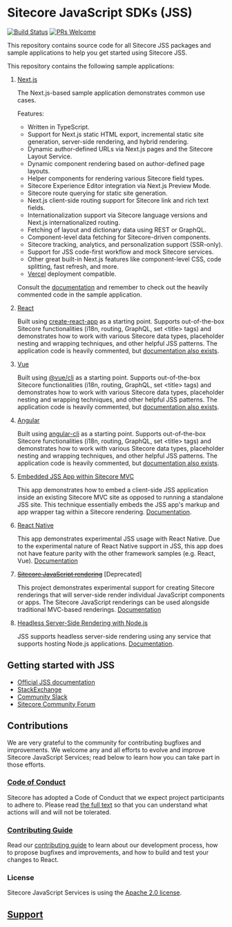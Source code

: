 # Sitecore JavaScript SDKs (JSS)

[![Build Status](https://dev.azure.com/sitecorejss/sitecore-jss-ci/_apis/build/status/Sitecore.jss?branchName=master)](https://dev.azure.com/sitecorejss/sitecore-jss-ci/_build/latest?definitionId=1?branchName=master) [![PRs Welcome](https://img.shields.io/badge/PRs-welcome-brightgreen.svg)](contributing.md#pull-requests)

This repository contains source code for all Sitecore JSS packages and sample applications to help you get started using Sitecore JSS.

This repository contains the following sample applications:

1. [Next.js](/samples/nextjs)

   The Next.js-based sample application demonstrates common use cases. 

   Features: 
   - Written in TypeScript.
   - Support for Next.js static HTML export, incremental static site generation, server-side rendering, and hybrid rendering.
   - Dynamic author-defined URLs via Next.js pages and the Sitecore Layout Service.
   - Dynamic component rendering based on author-defined page layouts.
   - Helper components for rendering various Sitecore field types.
   - Sitecore Experience Editor integration via Next.js Preview Mode.
   - Sitecore route querying for static site generation.
   - Next.js client-side routing support for Sitecore link and rich text fields.
   - Internationalization support via Sitecore language versions and Next.js internationalized routing.
   - Fetching of layout and dictionary data using REST or GraphQL.
   - Component-level data fetching for Sitecore-driven components.
   - Sitecore tracking, analytics, and personalization support (SSR-only).
   - Support for JSS code-first workflow and mock Sitecore services.
   - Other great built-in Next.js features like component-level CSS, code splitting, fast refresh, and more.
   - [Vercel](https://vercel.com/) deployment compatible.

   Consult the [documentation](http://jss.sitecore.com/docs/nextjs/getting-started-nextjs/why-nextjs) and remember to check out the heavily commented code in the sample application.

2. [React](/samples/react)

   Built using [create-react-app](https://github.com/facebook/create-react-app) as a starting point. Supports out-of-the-box Sitecore functionalities (i18n, routing, GraphQL, set &lt;title&gt; tags) and demonstrates how to work with various Sitecore data types, placeholder nesting and wrapping techniques, and other helpful JSS patterns. The application code is heavily commented, but [documentation also exists](http://jss.sitecore.com/docs/client-frameworks/react/sample-app).

3. [Vue](/samples/vue)

   Built using [@vue/cli](https://cli.vuejs.org/) as a starting point. Supports out-of-the-box Sitecore functionalities (i18n, routing, GraphQL, set &lt;title&gt; tags) and demonstrates how to work with various Sitecore data types, placeholder nesting and wrapping techniques, and other helpful JSS patterns. The application code is heavily commented, but [documentation also exists](http://jss.sitecore.com/docs/client-frameworks/vue/sample-app).

4. [Angular](/samples/angular)

   Built using [angular-cli](https://cli.angular.io/) as a starting point. Supports out-of-the-box Sitecore functionalities (i18n, routing, GraphQL, set &lt;title&gt; tags) and demonstrates how to work with various Sitecore data types, placeholder nesting and wrapping techniques, and other helpful JSS patterns. The application code is heavily commented, but [documentation also exists](http://jss.sitecore.com/docs/client-frameworks/angular/sample-app).

5. [Embedded JSS App within Sitecore MVC](/samples/sitecore-embedded-jss-app)

   This app demonstrates how to embed a client-side JSS application inside an existing Sitecore MVC site as opposed to running a standalone JSS site. This technique essentially embeds the JSS app's markup and app wrapper tag within a Sitecore rendering. [Documentation](http://jss.sitecore.com/docs/techniques/mvc-integration/client-side-embedding).

6. [React Native](/samples/react-native)

   This app demonstrates experimental JSS usage with React Native. Due to the experimental nature of React Native support in JSS, this app does not have feature parity with the other framework samples (e.g. React, Vue). [Documentation](http://jss.sitecore.com/docs/client-frameworks/react-native)

7. [~~Sitecore JavaScript rendering~~](/samples/sitecore-javascript-renderings) [Deprecated]

   This project demonstrates experimental support for creating Sitecore renderings that will server-side render individual JavaScript components or apps. The Sitecore JavaScript renderings can be used alongside traditional MVC-based renderings. [Documentation](http://jss.sitecore.com/docs/techniques/mvc-integration/javascript-rendering)

8. [Headless Server-Side Rendering with Node.js](/samples/node-headless-ssr-proxy)

   JSS supports headless server-side rendering using any service that supports hosting Node.js applications. [Documentation](http://jss.sitecore.com/docs/techniques/ssr/headless-mode-ssr).

## Getting started with JSS

- [Official JSS documentation](https://jss.sitecore.com/)
- [StackExchange](https://sitecore.stackexchange.com/)
- [Community Slack](https://sitecorechat.slack.com/messages/jss)
- [Sitecore Community Forum](https://community.sitecore.net/developers/f/40)

## Contributions

We are very grateful to the community for contributing bugfixes and improvements. We welcome any and all efforts to evolve and improve Sitecore JavaScript Services; read below to learn how you can take part in those efforts.

### [Code of Conduct](CODE_OF_CONDUCT.md)

Sitecore has adopted a Code of Conduct that we expect project participants to adhere to. Please read [the full text](CODE_OF_CONDUCT.md) so that you can understand what actions will and will not be tolerated.

### [Contributing Guide](CONTRIBUTING.md)

Read our [contributing guide](CONTRIBUTING.md) to learn about our development process, how to propose bugfixes and improvements, and how to build and test your changes to React.

### License

Sitecore JavaScript Services is using the [Apache 2.0 license](LICENSE.MD).

## [Support](SUPPORT.md)
